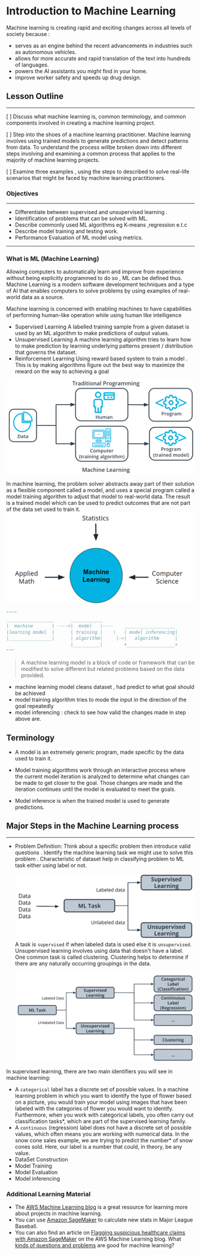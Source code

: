 # Introduction to Machine Learning
Machine learning is creating rapid and exciting changes across all levels of society because :
- serves as an  engine behind the recent advancements in industries such as autonomous vehicles.
- allows for more accurate and rapid translation of the text into hundreds of languages.
-  powers the AI assistants you might find in your home.
-  improve worker safety and speeds up drug design.

## Lesson Outline
------------------------------------------------
[ ] Discuss what machine learning is, common terminology, and common components involved in creating a machine learning project.

[ ]  Step into the shoes of a machine learning practitioner. Machine learning involves using trained models to generate predictions and detect patterns from data. To understand the process willbe broken down into different steps involving and examining a common process that applies to the majority of machine learning projects.

[ ] Examine  three examples , using the steps to described to solve real-life scenarios that might be faced by machine learning practitioners.

### Objectives
------------------------------------------------
- Differentiate between supervised and unsupervised learning .
- Identification of problems that can be solved with ML.
- Describe commonly used ML algorithms eg K-means ,regression e.t.c
- Describe model training and testing work.
- Performance Evaluation of ML model using metrics.

---------------------------------------

### What is ML (Machine Learning) 

Allowing computers to automatically learn and improve from experience without being explicitly programmed to do so , ML can be defined thus. Machine Learning is a modern software development techniques and a type of AI that enables computers to solve problems by using examples of real-world data as a source.

Machine learning is concerned with enabling machines to have capabilities of performing human-like operation while using human like intelligence

- Supervised Learning
    A labelled training sample from a given dataset is used by an ML algorithm  to make predictions of output values.
- Unsupervised Learning
    A machine learning algorithm tries to learn how to make prediction by learning underlying patterns present / distribution that governs the dataset.
- Reinforcement Learning
    Using reward based system to train a model . This is by making algorithms figure out the best way to maximize the reward on the way to achieving a goal

![img](../images/tradml.png)

In machine learning, the problem solver abstracts away part of their solution as a flexible component called a model, and uses a special program called a model training algorithm to adjust that model to real-world data. The result is a trained model which can be used to predict outcomes that are not part of the data set used to train it.
![img](../images/mlterm.png)

```py
""""
__________________      ____________
|  machine       | ---->|  model   |----    ___________________
|learning model  |      | training |    \   | model inferencing|
|________________|      | algorithm|     |->|   algorithm      |
                        |__________|        +__________________+
"""
```

>A machine learning model is a block of code or framework that can be modified to solve different but related problems based on the data provided.

- machine learning model cleans dataset , had predict to what goal should be achieved
- model training algorithm tries to mode the input in the direction of the goal repeatedly
- model inferencing : check to see how valid the changes made in step above are.
  
## Terminology
+ A model is an extremely generic program, made specific by the data used to train it.

+ Model training algorithms work through an interactive process where the current model iteration is analyzed to determine what changes can be made to get closer to the goal. Those changes are made and the iteration continues until the model is evaluated to meet the goals.

+ Model inference is when the trained model is used to generate predictions.

## Major Steps in the Machine Learning process
----------------------------------------------------
+ Problem Definition:
    Think about a specific problem then introduce valid questions . Identify the machine learning task we might use to solve this problem . Characteristic of dataset help in classifying problem to ML task either using label or not.

    ![img](../images/mltask.png)
    A task is ```supervised``` if when   labeled data is used else it is ```unsupervised```. Unsupervised learning involves using data that doesn't have a label. One common task is called clustering. Clustering helps to determine if there are any naturally occurring groupings in the data.

    ![img](../images/mltask2.png)

In supervised learning, there are two main identifiers you will see in machine learning:
+ A ```categorical``` label has a discrete set of possible values. In a machine learning problem in which you want to identify the type of flower based on a picture, you would train your model using images that have been labeled with the categories of flower you would want to identify. Furthermore, when you work with categorical labels, you often carry out classification tasks*, which are part of the supervised learning family.
+ A ```continuous``` (regression) label does not have a discrete set of possible values, which often means you are working with numerical data. In the snow cone sales example, we are trying to predict the number* of snow cones sold. Here, our label is a number that could, in theory, be any value.
+ DataSet Construction
+ Model Training
+ Model Evaluation
+ Model inferencing



### Additional Learning Material
 - The [AWS Machine Learning blog](https://aws.amazon.com/blogs/machine-learning/) is a great resource for learning more about projects in machine learning.
 - You can use [Amazon SageMaker](https://aws.amazon.com/blogs/machine-learning/calculating-new-stats-in-major-league-baseball-with-amazon-sagemaker/) to calculate new stats in Major League Baseball.
 - You can also find an article on [Flagging suspicious healthcare claims with Amazon SageMaker](https://aws.amazon.com/blogs/machine-learning/flagging-suspicious-healthcare-claims-with-amazon-sagemaker/) on the AWS Machine Learning blog.
What [kinds of questions and problems](https://docs.aws.amazon.com/machine-learning/latest/dg/machine-learning-problems-in-amazon-machine-learning.html) are good for machine learning?
